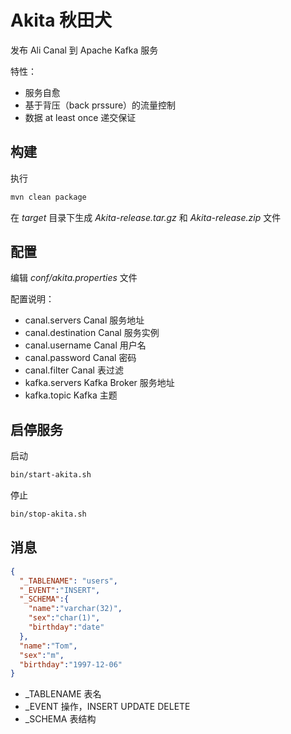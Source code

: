 # Akita 秋田犬
发布 Ali Canal 到 Apache Kafka 服务

特性：

- 服务自愈
- 基于背压（back prssure）的流量控制
- 数据 at least once 递交保证

## 构建

执行

```bash
mvn clean package
```

在 *target* 目录下生成 *Akita-release.tar.gz* 和 *Akita-release.zip* 文件

## 配置

编辑 *conf/akita.properties* 文件

配置说明：

- canal.servers  Canal 服务地址
- canal.destination  Canal 服务实例
- canal.username  Canal 用户名
- canal.password  Canal  密码
- canal.filter  Canal 表过滤
- kafka.servers  Kafka Broker 服务地址
- kafka.topic  Kafka 主题

## 启停服务

启动

```bash
bin/start-akita.sh
```

停止

```bash
bin/stop-akita.sh
```

## 消息

```json
{
  "_TABLENAME": "users",
  "_EVENT":"INSERT",
  "_SCHEMA":{
    "name":"varchar(32)",
    "sex":"char(1)",
    "birthday":"date"
  },
  "name":"Tom",
  "sex":"m",
  "birthday":"1997-12-06"
}
```

 - _TABLENAME  表名
 - _EVENT  操作，INSERT UPDATE DELETE
 - _SCHEMA  表结构

